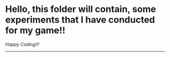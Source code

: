 # Hello, this folder will contain, some experiments that I have conducted for my game!!

_Happy Coding!!!_

---
